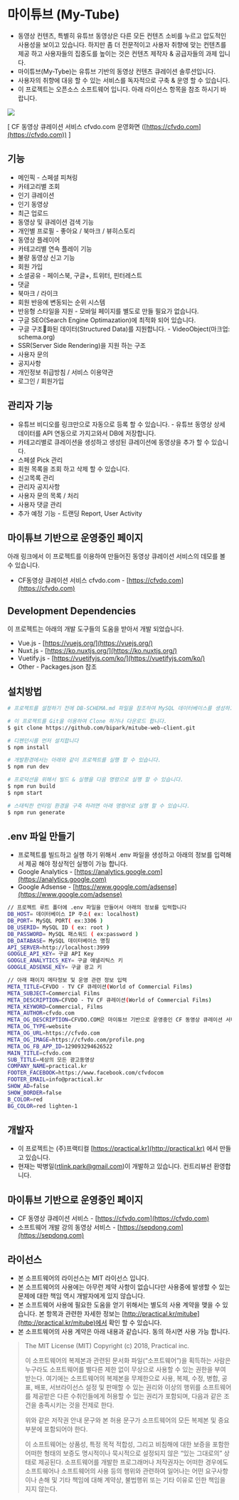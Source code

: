 # 마이튜브 (My-Tube)

* 동영상 컨텐츠, 특별히 유튜브 동영상은 다른 모든 컨텐츠 소비를 누르고 압도적인 사용성을 보이고 있습니다. 하지만 좀 더 전문적이고 사용자 취향에 맞는 컨텐츠를 제공 하고 사용자들의 집중도를 높이는 것은 컨텐츠 제작자 & 공급자들의 과제 입니다.   
* 마이튜브(My-Tybe)는 유튜브 기반의 동영상 컨텐츠 큐레이션 솔루션입니다.
* 사용자의 취향에 대응 할 수 있는 서비스를 독자적으로 구축 & 운영 할 수 있습니다.
* 이 프로젝트는 오픈소스 소프트웨어 입니다. 아래 라이선스 항목을 참조 하시기 바랍니다.  


![](https://s3.ap-northeast-2.amazonaws.com/rtlink/v1-front.jpg)

[ CF 동영상 큐레이션 서비스 cfvdo.com 운영화면 ([https://cfvdo.com](https://cfvdo.com)) ]

## 기능
* 메인픽 - 스페셜 피쳐링
* 카테고리별 조회
* 인기 큐레이션
* 인기 동영상
* 최근 업로드
* 동영상 및 큐레이션 검색 기능
* 개인별 프로필 - 좋아요 / 북마크 / 뷰히스토리
* 동영상 플레이어
* 카테고리별 연속 플레이 기능
* 불량 동영상 신고 기능
* 회원 가입
* 소셜공유 - 페이스북, 구글+, 트위터, 핀터레스트
* 댓글
* 북마크 / 라이크 
* 회원 반응에 변동되는 순위 시스템
* 반응형 스타일을 지원 - 모바일 페이지를 별도로 만들 필요가 없습니다.
* 구글 SEO(Search Engine Optimazation)에 최적화 되어 있습니다.
* 구글 구조화된 데이터(Structured Data)를 지원합니다. - VideoObject(마크업: schema.org)
* SSR(Server Side Rendering)을 지원 하는 구조
* 사용자 문의
* 공지사항
* 개인정보 취급방침 / 서비스 이용약관
* 로그인 / 회원가입

## 관리자 기능  
* 유튜브 비디오를 링크만으로 자동으로 등록 할 수 있습니다. - 유튜브 동영상 상세 데이터를 API 연동으로 가지고와서 DB에 저장합니다.
* 카테고리별로 큐레이션을 생성하고 생성된 큐레이션에 동영상을 추가 할 수 있습니다.  
* 스페셜 Pick 관리 
* 회원 목록을 조회 하고 삭제 할 수 있습니다.
* 신고목록 관리
* 관리자 공지사항
* 사용자 문의 목록 / 처리
* 사용자 댓글 관리
* 추가 예정 기능 - 트랜딩 Report, User Activity


## 마이튜브 기반으로 운영중인 페이지  
아래 링크에서 이 프로젝트를 이용하여 만들어진 동영상 큐레이션 서비스의 데모를 볼 수 있습니다.

* CF동영상 큐레이션 서비스 cfvdo.com - [https://cfvdo.com](https://cfvdo.com)

## Development Dependencies
이 프로젝트는 아래의 개발 도구들의 도움을 받아서 개발 되었습니다.

* Vue.js - [https://vuejs.org/](https://vuejs.org/)
* Nuxt.js - [https://ko.nuxtjs.org/](https://ko.nuxtjs.org/)
* Vuetify.js - [https://vuetifyjs.com/ko/](https://vuetifyjs.com/ko/)
* Other - Packages.json 참조 


## 설치방법


``` bash
# 프로젝트를 설정하기 전에 DB-SCHEMA.md 파일을 참조하여 MySQL 데이터베이스를 생성하고 아래 순서로 설치를 시작 합니다.

# 이 프로젝트를 Git을 이용하여 Clone 하거나 다운로드 합니다.
$ git clone https://github.com/bipark/mitube-web-client.git

# 디펜던시를 먼저 설치합니다
$ npm install

# 개발환경에서는 아래와 같이 프로젝트를 실행 할 수 있습니다.
$ npm run dev

# 프로덕션을 위해서 빌드 & 실행을 다음 명령으로 실행 할 수 있습니다.
$ npm run build
$ npm start

# 스태틱한 런타임 환경을 구축 하려면 아래 명령어로 실행 할 수 있습니다.
$ npm run generate
```

## .env 파일 만들기
* 프로젝트를 빌드하고 실행 하기 위해서 .env 파일을 생성하고 아래의 정보를 입력해서 제공 해야 정상적인 실행이 가능 합니다.
* Google Analytics - [https://analytics.google.com](https://analytics.google.com)
* Google Adsense - [https://www.google.com/adsense](https://www.google.com/adsense)

``` bash
// 프로젝트 루트 폴더에 .env 파일을 만들어서 아래의 정보를 입력합니다 
DB_HOST= 데이터베이스 IP 주소( ex: localhost)
DB_PORT= MySQL PORT( ex:3306 )
DB_USERID= MySQL ID ( ex: root )
DB_PASSWORD= MySQL 패스워드 ( ex:password )
DB_DATABASE= MySQL 데이터베이스 명칭
API_SERVER=http://localhost:3999
GOOGLE_API_KEY= 구글 API Key
GOOGLE_ANALYTICS_KEY= 구글 애낼리틱스 키
GOOGLE_ADSENSE_KEY= 구글 광고 키

// 아래 패이지 메타정보 및 운영 관련 정보 입력
META_TITLE=CFVDO - TV CF 큐레이션(World of Commercial Films)
META_SUBJECT=Commercial Films
META_DESCRIPTION=CFVDO - TV CF 큐레이션(World of Commercial Films)
META_KEYWORD=Commercial, Films
META_AUTHOR=cfvdo.com
META_OG_DESCRIPTION=CFVDO.COM은 마이튜브 기반으로 운영중인 CF 동영상 큐레이션 서비스입니다.
META_OG_TYPE=website
META_OG_URL=https://cfvdo.com
META_OG_IMAGE=https://cfvdo.com/profile.png
META_OG_FB_APP_ID=129093294626522
MAIN_TITLE=cfvdo.com
SUB_TITLE=세상의 모든 광고동영상
COMPANY_NAME=practical.kr
FOOTER_FACEBOOK=https://www.facebook.com/cfvdocom
FOOTER_EMAIL=info@practical.kr
SHOW_AD=false
SHOW_BORDER=false
B_COLOR=red
BG_COLOR=red lighten-1
```

## 개발자
* 이 프로젝트는 (주)프랙티컬 [https://practical.kr](http://practical.kr) 에서 만들고 있습니다.
* 현재는 박병일(rtlink.park@gmail.com)이 개발하고 있습니다. 컨트리뷰션 환영합니다. 

## 마이튜브 기반으로 운영중인 페이지
* CF 동영상 큐레이션 서비스 - [https://cfvdo.com](https://cfvdo.com)
* 소프트웨어 개발 강의 동영상 서비스 - [https://sepdong.com](https://sepdong.com)


## 라이선스 
* 본 소프트웨어의 라이선스는 MIT 라이선스 입니다.
* 본 소프트웨어의 사용에는 아무런 제약 사항이 없습니다만 사용중에 발생할 수 있는 문제에 대한 책임 역시 개발자에게 있지 않습니다.
* 본 소프트웨어 사용에 필요한 도움을 얻기 위해서는 별도의 사용 계약을 맺을 수 있습니다. 본 항목과 관련한 자세한 정보는 [http://practical.kr/mitube](http://practical.kr/mitube)에서 확인 할 수 있습니다.
* 본 소프트웨어의 사용 계약은 아래 내용과 같습니다. 동의 하시면 사용 가능 합니다. 

> The MIT License (MIT) Copyright (c) 2018, Practical inc.
>
>이 소프트웨어의 복제본과 관련된 문서화 파일(“소프트웨어”)을 획득하는 사람은 누구라도 소프트웨어를 별다른 제한 없이 무상으로 사용할 수 있는 권한을 부여 받는다. 여기에는 소프트웨어의 복제본을 무제한으로 사용, 복제, 수정, 병합, 공표, 배포, 서브라이선스 설정 및 판매할 수 있는 권리와 이상의 행위를 소프트웨어를 제공받은 다른 수취인들에게 허용할 수 있는 권리가 포함되며, 다음과 같은 조건을 충족시키는 것을 전제로 한다. 
>
>위와 같은 저작권 안내 문구와 본 허용 문구가 소프트웨어의 모든 복제본 및 중요 부분에 포함되어야 한다. 
>
>이 소프트웨어는 상품성, 특정 목적 적합성, 그리고 비침해에 대한 보증을 포함한 어떠한 형태의 보증도 명시적이나 묵시적으로 설정되지 않은 “있는 그대로의” 상태로 제공된다. 소프트웨어를 개발한 프로그래머나 저작권자는 어떠한 경우에도 소프트웨어나 소프트웨어의 사용 등의 행위와 관련하여 일어나는 어떤 요구사항이나 손해 및 기타 책임에 대해 계약상, 불법행위 또는 기타 이유로 인한 책임을 지지 않는다. 
